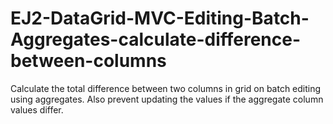 # EJ2-DataGrid-MVC-Editing-Batch-Aggregates-calculate-difference-between-columns
Calculate the total difference between two columns in grid on batch editing using aggregates. Also prevent updating the values if the aggregate column values differ.
